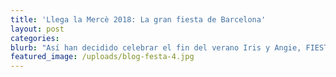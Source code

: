 ```yaml
---
title: 'Llega la Mercè 2018: La gran fiesta de Barcelona'
layout: post
categories:
blurb: "Así han decidido celebrar el fin del verano Iris y Angie, FIESTÓN EN LA TERRAZA.\_ Pasamos del “solo unos pocos” a “parece que haremos lleno”. Pero es que no hay para menos! Duo estupendo de músicos, un par de camareros que quitan el aliento, copas y mojitos a buen precio y muchas ganas de pasarlo bien. Hasta Carlota se lanzó micrófono en mano a cantar para la audiencia!\_Algunos huéspedes se han unido encantados y han hecho amigos en Barcelona!!!"
featured_image: /uploads/blog-festa-4.jpg
---
```

